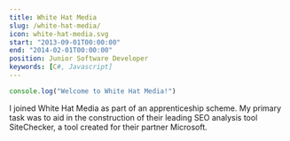 ```yaml
---
title: White Hat Media
slug: /white-hat-media/
icon: white-hat-media.svg
start: "2013-09-01T00:00:00"
end: "2014-02-01T00:00:00"
position: Junior Software Developer
keywords: [C#, Javascript]
---
```

```javascript
console.log("Welcome to White Hat Media!")
```
I joined White Hat Media as part of an apprenticeship scheme. My primary task was to aid in the construction of their leading SEO analysis tool SiteChecker, a tool created for their partner Microsoft. 
